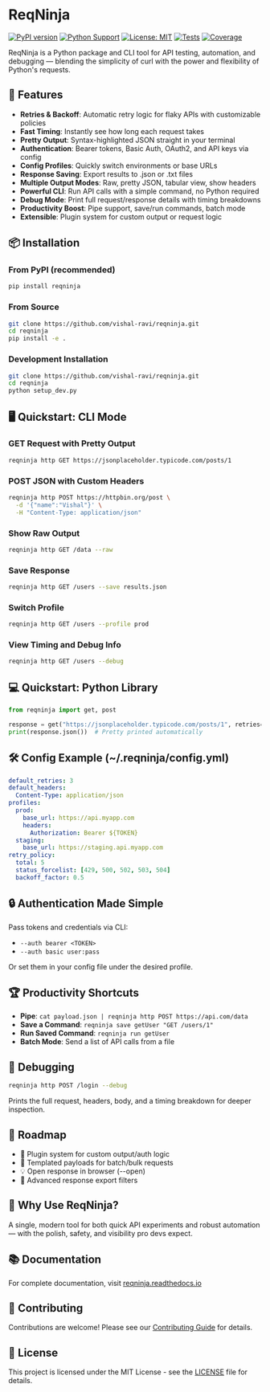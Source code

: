 # ReqNinja

[![PyPI version](https://badge.fury.io/py/reqninja.svg)](https://badge.fury.io/py/reqninja)
[![Python Support](https://img.shields.io/pypi/pyversions/reqninja.svg)](https://pypi.org/project/reqninja/)
[![License: MIT](https://img.shields.io/badge/License-MIT-yellow.svg)](https://opensource.org/licenses/MIT)
[![Tests](https://github.com/vishal-ravi/reqninja/workflows/tests/badge.svg)](https://github.com/vishal-ravi/reqninja/actions)
[![Coverage](https://codecov.io/gh/vishal-ravi/reqninja/branch/main/graph/badge.svg)](https://codecov.io/gh/vishal-ravi/reqninja)

ReqNinja is a Python package and CLI tool for API testing, automation, and debugging — blending the simplicity of curl with the power and flexibility of Python's requests.

## 🚀 Features

- **Retries & Backoff**: Automatic retry logic for flaky APIs with customizable policies
- **Fast Timing**: Instantly see how long each request takes
- **Pretty Output**: Syntax-highlighted JSON straight in your terminal
- **Authentication**: Bearer tokens, Basic Auth, OAuth2, and API keys via config
- **Config Profiles**: Quickly switch environments or base URLs
- **Response Saving**: Export results to .json or .txt files
- **Multiple Output Modes**: Raw, pretty JSON, tabular view, show headers
- **Powerful CLI**: Run API calls with a simple command, no Python required
- **Debug Mode**: Print full request/response details with timing breakdowns
- **Productivity Boost**: Pipe support, save/run commands, batch mode
- **Extensible**: Plugin system for custom output or request logic

## 📦 Installation

### From PyPI (recommended)
```bash
pip install reqninja
```

### From Source
```bash
git clone https://github.com/vishal-ravi/reqninja.git
cd reqninja
pip install -e .
```

### Development Installation
```bash
git clone https://github.com/vishal-ravi/reqninja.git
cd reqninja
python setup_dev.py
```

## 🖥️ Quickstart: CLI Mode

### GET Request with Pretty Output

```bash
reqninja http GET https://jsonplaceholder.typicode.com/posts/1
```

### POST JSON with Custom Headers

```bash
reqninja http POST https://httpbin.org/post \
  -d '{"name":"Vishal"}' \
  -H "Content-Type: application/json"
```

### Show Raw Output

```bash
reqninja http GET /data --raw
```

### Save Response

```bash
reqninja http GET /users --save results.json
```

### Switch Profile

```bash
reqninja http GET /users --profile prod
```

### View Timing and Debug Info

```bash
reqninja http GET /users --debug
```

## 💻 Quickstart: Python Library

```python
from reqninja import get, post

response = get("https://jsonplaceholder.typicode.com/posts/1", retries=3)
print(response.json())  # Pretty printed automatically
```

## 🛠 Config Example (~/.reqninja/config.yml)

```yaml
default_retries: 3
default_headers:
  Content-Type: application/json
profiles:
  prod:
    base_url: https://api.myapp.com
    headers:
      Authorization: Bearer ${TOKEN}
  staging:
    base_url: https://staging.api.myapp.com
retry_policy:
  total: 5
  status_forcelist: [429, 500, 502, 503, 504]
  backoff_factor: 0.5
```

## 🔒 Authentication Made Simple

Pass tokens and credentials via CLI:

- `--auth bearer <TOKEN>`
- `--auth basic user:pass`

Or set them in your config file under the desired profile.

## 🏆 Productivity Shortcuts

- **Pipe**: `cat payload.json | reqninja http POST https://api.com/data`
- **Save a Command**: `reqninja save getUser "GET /users/1"`
- **Run Saved Command**: `reqninja run getUser`
- **Batch Mode**: Send a list of API calls from a file

## 🐞 Debugging

```bash
reqninja http POST /login --debug
```

Prints the full request, headers, body, and a timing breakdown for deeper inspection.

## 📝 Roadmap

- 🔑 Plugin system for custom output/auth logic
- 🎨 Templated payloads for batch/bulk requests
- 💡 Open response in browser (--open)
- 📁 Advanced response export filters

## 🙌 Why Use ReqNinja?

A single, modern tool for both quick API experiments and robust automation — with the polish, safety, and visibility pro devs expect.

## 📚 Documentation

For complete documentation, visit [reqninja.readthedocs.io](https://reqninja.readthedocs.io)

## 🤝 Contributing

Contributions are welcome! Please see our [Contributing Guide](CONTRIBUTING.md) for details.

## 📄 License

This project is licensed under the MIT License - see the [LICENSE](LICENSE) file for details.
